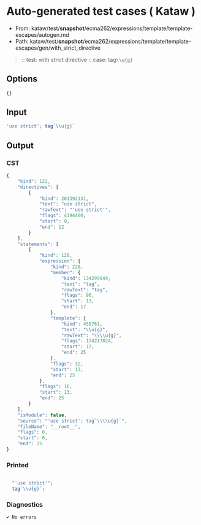 # Auto-generated test cases ( Kataw )
- From: kataw/test/__snapshot__/ecma262/expressions/template/template-escapes/autogen.md
- Path: kataw/test/__snapshot__/ecma262/expressions/template/template-escapes/gen/with_strict_directive
> :: test: with strict directive
> :: case: tag`\\u{g}`
## Options

`````js
{}
`````
## Input

`````js
'use strict'; tag`\\u{g}`
`````
## Output

### CST

```javascript
{
    "kind": 122,
    "directives": [
        {
            "kind": 201392131,
            "text": "use strict",
            "rawText": "'use strict'",
            "flags": 4194400,
            "start": 0,
            "end": 12
        }
    ],
    "statements": [
        {
            "kind": 120,
            "expression": {
                "kind": 226,
                "member": {
                    "kind": 134299649,
                    "text": "tag",
                    "rawText": "tag",
                    "flags": 96,
                    "start": 13,
                    "end": 17
                },
                "template": {
                    "kind": 458761,
                    "text": "\\u{g}",
                    "rawText": "\\\\u{g}",
                    "flags": 134217824,
                    "start": 17,
                    "end": 25
                },
                "flags": 32,
                "start": 13,
                "end": 25
            },
            "flags": 16,
            "start": 13,
            "end": 25
        }
    ],
    "isModule": false,
    "source": "'use strict'; tag`\\\\u{g}`",
    "fileName": "__root__",
    "flags": 0,
    "start": 0,
    "end": 25
}
```

### Printed

```javascript

  "'use strict'";
  tag`\\u{g}`;

```

### Diagnostics

```javascript
✔ No errors
```

